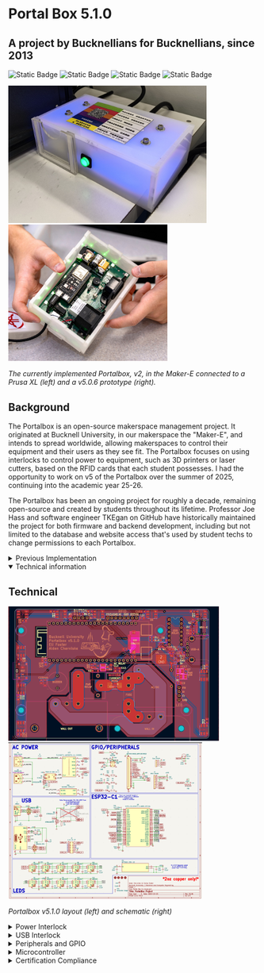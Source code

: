 # Portal Box 5.1.0
## A project by Bucknellians for Bucknellians, since 2013
<img alt="Static Badge" src="https://img.shields.io/badge/Program-KiCad?style=flat&logo=kicad&logoSize=auto&color=blue&link=kicad.org"> <img alt="Static Badge" src="https://img.shields.io/badge/Platform-ESP32?style=flat&logo=espressif&color=gray&link=https://docs.espressif.com/projects/esp-dev-kits/en/latest/esp32s3/esp32-s3-devkitc-1/user_guide_v1.1.html#hardware-reference"> <img alt="Static Badge" src="https://img.shields.io/badge/Firmware-MicroPython?style=flat&logo=python&logoSize=auto&color=yellow"> <img alt="Static Badge" src="https://img.shields.io/badge/Status-Complete-green?style=flat">


<img src="img/portal2.jpg" alt="Current Portalbox implementation in the Maker-E" width="400"/> <img src="img/portalhands.png" alt="v5.0.6 while in progress" height="275"/>

*The currently implemented Portalbox, v2, in the Maker-E connected to a Prusa XL (left) and a v5.0.6 prototype (right).*

## Background
The Portalbox is an open-source makerspace management project. It originated at Bucknell University, in our makerspace the "Maker-E", and intends to spread worldwide, allowing makerspaces to control their equipment and their users as they see fit. The Portalbox focuses on using interlocks to control power to equipment, such as 3D printers or laser cutters, based on the RFID cards that each student possesses. I had the opportunity to work on v5 of the Portalbox over the summer of 2025, continuing into the academic year 25-26.

The Portalbox has been an ongoing project for roughly a decade, remaining open-source and created by students throughout its lifetime. Professor Joe Hass and software engineer TKEgan on GitHub have historically maintained the project for both firmware and backend development, including but not limited to the database and website access that's used by student techs to change permissions to each Portalbox.
<details>
<summary> Previous Implementation </summary>

</details>

<details open>
<summary>Technical information</summary>

## Technical
<img src="img/portalpcb.png" alt="Current Portalbox implementation in the Maker-E" width="425"/>
<img src="img/portalschm.png" alt="Current Portalbox implementation in the Maker-E" height="315"/>

*Portalbox v5.1.0 layout (left) and schematic (right)*

<details>
<summary>Power Interlock</summary>

![](img/pwoer.png "Schematic view of AC Power section for v5.1.0")
### Overview
The Portalbox itself is powered off of 120Vrms from the wall, allowing for simpler placement and no worries or frustrations regarding battery power, lifetime, and so on. We use a hefty AC/DC converted to provide 5v power to the rest of the Portalbox, including the ESP32. We use relays to interlock wall power in between our two ports, one IEC C13 and one IEC C14. The female C13 is intended to be connected to wall power, while the male C14 is 15A fused output to makerspace equipment. We also include a current measurement IC to monitor power draw from a machine and monitor relay accuracy. Ensure that only 2 ounce copper is used when manufacturing: trace widths have been calculated to 2oz and traces may turn into fuses if incorrectly manufactured.
### Relay
We chose a [CUI Devices 20A relay](https://www.digikey.com/en/products/detail/same-sky-formerly-cui-devices/PR28-5V-360-1A-E/22522201?s=N4IgTCBcDa5mBmAtABwE5gBxIKwDckEA2ABiQEYBDJAUyQDsATEAXQF8g "Digikey") to ensure that our fuse would disconnect the circuit before any parts become damaged. The relay accepts the hot line from the wall and outputs it to the current measurement IC when the relay is activated. Activation is done using a simple [NMOS transistor](https://www.digikey.com/en/products/detail/diodes-incorporated/2N7002K-7/1934378?s=N4IgTCBcDa4HIHYAMSwGkC0CAiBJAwgCoZzYgC6AvkA "Digikey") circuit to allow for a 3v GPIO pin from the ESP32 to activate the relay using 5v (its required activation voltage). This specific transistor was chosen for availability, being pre-stocked in our space.

### Current Measurement
We're measuring current flowing from the wall out to the C14 port for a multitude of reasons. With proper implementation, this would allow for a measurement of "normal" current draw for any given machine, thus allowing continuous monitoring and flagging of any unusual or concerning behavior remotely. It would also allow us to retrieve records or throw a flag if our maximum of 15A is reached, thus requiring us to replace the onboard fuse. This would require some implementation with the existing MariaDB SQL database to store said current data and/or flags. Measurement is accomplished using an [Infineon IC](https://www.digikey.com/en/products/detail/infineon-technologies/TLE4971A050T5UE0001XUMA1/18700354?s=N4IgTCBcDaICoBkCiAWAnAdgIwFoCCADAKwFxE4CqOSBtWIAugL5A "Digikey") for this specific purpose. It's capable of +-120A, being much more than we need. It ouputs a variable voltage that depends on the current flowing through two major pads, allowing for later conversion into what specific current is being measured.
</details>

<details>
<summary>USB Interlock</summary>

![](img/usb.png "Schematic view of USB interlock section for v5.1.0")
### Overview
The Portalbox is equipped to provide data interlock through USB 2.0 between a USB-A port and a USB-C port. This is for specific applications such as the Maker-E's laser cutter, where proprietary power supply makes power interlock difficult. However, one is able to connect USB cables in between the cutter and a dedicated device to restrict data transfer of files required for laser cutting. It uses a similar relay structure to the power interlock to allow for robust switching.

### Relay
We use a [Standex-Meder](https://www.digikey.com/en/products/detail/standex-meder-electronics/DIP05-2A72-21L/2765346?s=N4IgTCBcDaICIEkAKAGArAWjAQQOxiwEYAZEAXQF8g "Digikey") DIP relay to allow for switching of data lines. It allows for simultaneous switching of two signals, which was necessary to interlock the D+/D- lines found in the USB 2.0 protocol. This particular relay may be out of stock and a Littelfuse equivealent is available. It's shown as excluded from the board in the schematic because we use a different [DIP header](https://www.digikey.com/en/products/detail/assmann-wsw-components/A-14-LC-TT/821743?s=N4IgTCBcDaIIIAICMAWAtAGQMJoCq5AF0BfIA "Digikey") J3 to allow for active switching of relays. Modularity is a big focus of the Portalbox, so switching of any components is ideal when possible.

### USB port design
We use typical four-pin USB-A 2.0 ports as well as USB-C ports capable of 3.0 on the board files seen above. They follow best practices found in the datasheet for design, including but not limited to ESD protection with diode system ICs U1 and U2. Both ports are always powered with 5v and have no data connection unless the above relays are active.
</details>

<details>
<summary>Peripherals and GPIO</summary>

![](img/gpio.png "Schematic view of GPIO section for v5.1.0")

While the power and data interlocks are the meat and potatoes of the Portalbox, our peripherals and GPIO is the seasoning. These focus on all of our miscellaneous functions, both new and old. Historically the boxes have been as simple to use as possible, including simply a card slot, single pushbutton, and RGB LEDs for feedback. This functionality has been retained, but we hope to significantly improve it for future use.

### Casing
<img src="img/twoportals.jpeg" alt="Side-by-side old and new versions of the Portalbox." />
Size has been another important factor of consideration while moving through the current version of the Portalbox. Initial versions were vertically stacked components, so they were relatively compact and fit in the space well. The versions currently implemented moved away from the vertical architecture, so they expanded significantly in footprint next to machinery in the Maker-E. Beginning our project, we wanted to ensure that we could shrink this footprint at least a little bit so the Portalbox would be more usable and widely applicable for most makerspaces. Above is pictured a version 5.0.6 (left), which is the same size as a version 5.1, next to a currently implemented Portalbox (right). The difference is apparent.
#### Materials and Design
Previously Portalboxes were all made out of lasercut acrylic, which was intentionally a semi-transparent material designed to be opaque but let LED light through to color the box itself. This design has worked very well, but we had serveral quarrels with it when starting the project. First and foremost, it was very painful to construct. The pieces had to fit together very precisely and use Very Heavy Bond tape to stick together long-term. The acrylic material was also expensive to acquire. We found that the original reasoning to choose acrylic was that makerspaces would be able to manufacture their own cases if they had a laser cutter on hand, as we did. Considering this design decision, we chose to move the Portalbox to a 3D printed enclosure. Nowadays, especially in the ECE space, 3D printers are a staple of iterative design and most makerspaces have access to at least one. We tested multiple filament types and determined that Jessie Transparent PLA was strong yet still let through the appropriate amount of light from LEDs mounted on the board. Gyroid infill patterns also provide fun effects! While designing the case, we were focused on ensuring modularity and ease of use. The case is designed to snap together using dovetails and require no adhesive or tape to stay together long-term. Said dovetails also provide interesting opportunities for modularity.
#### Modularity
<img src="img/modules.PNG" alt="Top side of the Portalbox showcasing a card reader and touchscreen module installed." />
Utilizing the 3D printed nature of the case and the dovetail design, we determined a method to standardize our design and allow for some of the open-source mindset to enhance the Portalbox. First and foremost, the Portalbox case was designed with options in mind. There are multiple inputs and outputs that one can choose to use with the Portalbox and that will work natively and immediately with the firmware, all of which have case pieces designed to fit them. There are also options to fit the same inputs and outputs on different sides of the case for alternate mounting options. The peak of modularity can be seen on the top part of the case, where it simply features two large holes containing dovetails to slot other pieces into. With this design, we're able to manufacture modules which best fit our use-case: from touchscreens to buttons to card readers, it provides nearly unlimited opportunity to design what you want for your makerspace and customize your Portalbox appropriately. We hope that the nature of this design will encourage others to participate and begin designing alternate components that will work with all the previous ones we've provided as a starting point.
### User Feedback
Along with the above mention of modularity, we wanted to ensure that this version of the Portalbox would be able to continue in its current function as well as extend to new applications. Therefore, we kept all of the same standard inputs and outputs: a piezo buzzer to alert users, RGB addressable LEDs to provide status of the box, a simple button for a multifunctional input, and an RFID reader for the typical "slot" application. However, with the aforementioned modular case, we also included some other options for administrators. The firmware provides for a "tap" mode, where users no longer have to leave their card inside a Portalbox to use equipment. They can simply tap it on the case, and a "proxy" mode will be handled all in software instead of requiring physical proxy cards. We also added a ribbon cable connector for Adafruit's Eye-SPI technology, making interfacing with one of their ILI9341 capacitative touch displays simple to implement. We hope that this will spruce up our space and make the Portalboxes even easier to use, while not precluding previous use-cases.
</details>

<details>
<summary>Microcontroller</summary>

![](img/esp.png "Schematic view of MCU section for v5.1.0")
### History
<img src="img/ESP.jpg" alt="Historical and current MCUs" width="400"/> <img src="img/previous.jpg" alt="Historical and current MCUs" width="400"/>


Historically, the Portalbox has been through every microcontroller you can think of. An original iteration used RP2040 breakout boards to do all processing on the platform, and connected a Pi Zero W to it for WiFi and API calling capabilities. Some time after that, a Raspberry Pi 4 was used to accomplish both tasks on one platform - at this point the Portalbox was running a full Linux OS with some firmware stored on it that would run upon boot.

During our time with the project, one of our main goals was to move platform to something that was smaller, less expensive, and more apt for the task. We chose to use the ESP32 platform, as it would still give us full internet capabilities while in a smaller form factor and with plenty of processing power to do the job. This turned our major limitation into GPIO.

We deliberately chose to utilize a [full devkit from Espressif](https://www.digikey.com/en/products/detail/espressif-systems/ESP32-S3-DEVKITC-1-N8R8/15295894 "Digikey") instead of simply placing the chip on our board. This decision was made for a multitude of reasons, but chief among them was that it made our lives easier and will continue to be effective far into the future. Long story short, all of the onboard electronics already included allowed us to focus on development of our other systems instead of worrying about setting up JTAG and the like. It also allows us to simply replace an entire module if something fails in the future, meaning these boards will be able to be used far into the future by simply replacing components and preventing the trashing of an entire board due to an oversight or failure.

Accordingly, we chose the Espressif devkit because they provide the most complete hardware output, as well as a fleshed out ESP-IDF toolchain for natively flashing boards if necessary. Specifically, the Espressif ESP32-S3-Devkit-C1 breaks out nearly all of the onboard GPIO so we can fit in all of our components that we need to and leave several pins for further expansion if we so desire. We originally began development with the ESP32-C6 devkit, but found it was too limited for our needs. The S3, specifically the C1-N8R8 revision, takes a larger footprint of the board but has proportionately more GPIO. Also beware of off-brand or alternate suppliers of devkits, as we found some with the same functionality but a very different physical footprint, being longer and skinnier. Be aware of the difference and make sure to purchase from Digikey or Adafruit. 

At different points we utilized ESP-IDF to flash our devkits with a custom build of Micropython. All firmware for the Portalbox is currently written in Micropython. There's a big focus on connectivity, and getting access to WPA3-Enterprise networks was a goal of ours. These networks are extremely common at universities and would make spreading the Portalbox much easier if they will natively hook up to existing WiFi networks. This is currently not implemented, as Micropython does not natively support Enterprise networks. There's a pending pull request that would implement it, so hopefully soon this capability will be added. In the meantime, our boxes are connected to the hidden Personal-class network on campus used in our engineering building.
</details>

<details>
<summary>Certification Compliance</summary>


</details>


</details>

